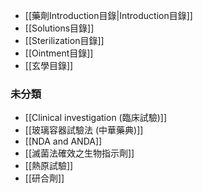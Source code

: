 - [[藥劑Introduction目錄|Introduction目錄]]
- [[Solutions目錄]]
- [[Sterilization目錄]]
- [[Ointment目錄]]
- [[玄學目錄]]
### 未分類
- [[Clinical investigation (臨床試驗)]]
- [[玻璃容器試驗法 (中華藥典)]]
- [[NDA and ANDA]]
- [[滅菌法確效之生物指示劑]]
- [[熱原試驗]]
- [[研合劑]]